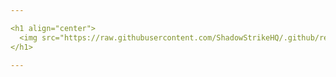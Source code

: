```yaml
---

<h1 align="center">
  <img src="https://raw.githubusercontent.com/ShadowStrikeHQ/.github/refs/heads/main/profile/%3F.png" alt="?">
</h1>

---
```

